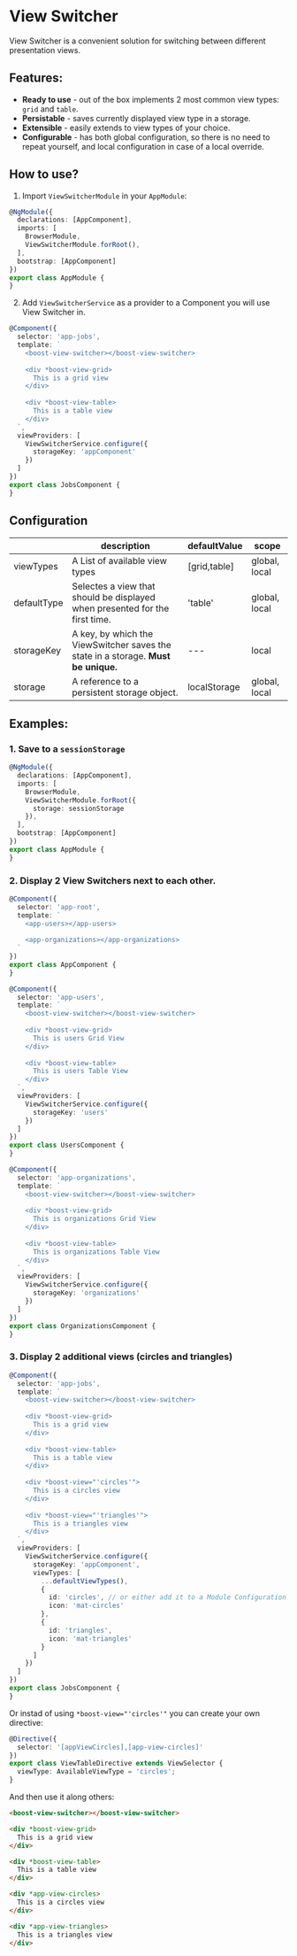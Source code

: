 # View Switcher

View Switcher is a convenient solution for switching between different presentation views.

## Features:

* **Ready to use** - out of the box implements 2 most common view types: `grid` and `table`.
* **Persistable** - saves currently displayed view type in a storage.
* **Extensible** - easily extends to view types of your choice.  
* **Configurable** - has both global configuration, so there is no need to repeat yourself,
 and local configuration in case of a local override.


## How to use?

1. Import `ViewSwitcherModule` in your `AppModule`:

```typescript
@NgModule({
  declarations: [AppComponent],
  imports: [
    BrowserModule,
    ViewSwitcherModule.forRoot(),
  ],
  bootstrap: [AppComponent]
})
export class AppModule {
}
```

2. Add `ViewSwitcherService` as a provider to a Component you will use View Switcher in.

```typescript
@Component({
  selector: 'app-jobs',
  template: `
    <boost-view-switcher></boost-view-switcher>
    
    <div *boost-view-grid>
      This is a grid view
    </div>
    
    <div *boost-view-table>
      This is a table view
    </div>
  `,
  viewProviders: [
    ViewSwitcherService.configure({
      storageKey: 'appComponent'
    })
  ]
})
export class JobsComponent {
}
```

## Configuration

|   | description | defaultValue | scope |
|---| --- | --- | --- |
| viewTypes | A List of available view types | \[grid,table\] | global, local |
| defaultType | Selectes a view that should be displayed when presented for the first time. | 'table' | global, local |
| storageKey | A key, by which the ViewSwitcher saves the state in a storage. **Must be unique.** | --- | local |
| storage | A reference to a persistent storage object. | localStorage | global, local |


## Examples:

### 1. Save to a `sessionStorage`

```typescript
@NgModule({
  declarations: [AppComponent],
  imports: [
    BrowserModule,
    ViewSwitcherModule.forRoot({
      storage: sessionStorage
    }),
  ],
  bootstrap: [AppComponent]
})
export class AppModule {
}
```

### 2. Display 2 View Switchers next to each other.

```typescript
@Component({
  selector: 'app-root',
  template: `
    <app-users></app-users>
    
    <app-organizations></app-organizations>
  `
})
export class AppComponent {
}

@Component({
  selector: 'app-users',
  template: `
    <boost-view-switcher></boost-view-switcher>
    
    <div *boost-view-grid>
      This is users Grid View
    </div>
    
    <div *boost-view-table>
      This is users Table View
    </div>
  `,
  viewProviders: [
    ViewSwitcherService.configure({
      storageKey: 'users'
    })
  ]
})
export class UsersComponent {
}

@Component({
  selector: 'app-organizations',
  template: `
    <boost-view-switcher></boost-view-switcher>
    
    <div *boost-view-grid>
      This is organizations Grid View
    </div>
    
    <div *boost-view-table>
      This is organizations Table View
    </div>
  `,
  viewProviders: [
    ViewSwitcherService.configure({
      storageKey: 'organizations'
    })
  ]
})
export class OrganizationsComponent {
}
````

### 3. Display 2 additional views (circles and triangles)

```typescript
@Component({
  selector: 'app-jobs',
  template: `
    <boost-view-switcher></boost-view-switcher>
    
    <div *boost-view-grid>
      This is a grid view
    </div>
    
    <div *boost-view-table>
      This is a table view
    </div>
    
    <div *boost-view="'circles'">
      This is a circles view
    </div>
    
    <div *boost-view="'triangles'">
      This is a triangles view
    </div>
  `,
  viewProviders: [
    ViewSwitcherService.configure({
      storageKey: 'appComponent',
      viewTypes: [ 
        ...defaultViewTypes(),
        {
          id: 'circles', // or either add it to a Module Configuration
          icon: 'mat-circles' 
        },
        {
          id: 'triangles',
          icon: 'mat-triangles'
        }
      ]
    })
  ]
})
export class JobsComponent {
}
```


Or instad of using `*boost-view="'circles'"` you can create your own directive:

```typescript
@Directive({
  selector: '[appViewCircles],[app-view-circles]'
})
export class ViewTableDirective extends ViewSelector {
  viewType: AvailableViewType = 'circles';
}
```

And then use it along others:

```html
<boost-view-switcher></boost-view-switcher>

<div *boost-view-grid>
  This is a grid view
</div>

<div *boost-view-table>
  This is a table view
</div>

<div *app-view-circles>
  This is a circles view
</div>

<div *app-view-triangles>
  This is a triangles view
</div>
```
